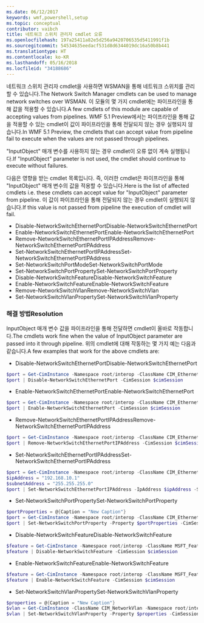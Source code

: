 ```yaml
---
ms.date: 06/12/2017
keywords: wmf,powershell,setup
ms.topic: conceptual
contributor: vaibch
title: 네트워크 스위치 관리자 cmdlet 오류
ms.openlocfilehash: 197a25411a82e5d256a9420706535d5411991f1b
ms.sourcegitcommit: 54534635eedacf531d8d6344019dc16a50b8b441
ms.translationtype: HT
ms.contentlocale: ko-KR
ms.lasthandoff: 05/16/2018
ms.locfileid: "34188686"
---
```

<span data-ttu-id="7f42d-103">네트워크 스위치 관리자 cmdlet을 사용하면 WSMAN을 통해 네트워크 스위치를 관리할 수 있습니다.</span><span class="sxs-lookup"><span data-stu-id="7f42d-103">The Network Switch Manager cmdlets can be used to manage network switches over WSMAN.</span></span>
<span data-ttu-id="7f42d-104">이 모듈의 몇 가지 cmdlet에는 파이프라인을 통해 값을 적용할 수 있습니다.</span><span class="sxs-lookup"><span data-stu-id="7f42d-104">A few cmdlets of this module are capable of accepting values from pipelines.</span></span>
<span data-ttu-id="7f42d-105">WMF 5.1 Preview에서는 파이프라인을 통해 값을 적용할 수 있는 cmdlet이 값이 파이프라인을 통해 전달되지 않는 경우 실행되지 않습니다.</span><span class="sxs-lookup"><span data-stu-id="7f42d-105">In WMF 5.1 Preview, the cmdlets that can accept value from pipeline fail to execute when the values are not passed through pipelines.</span></span>

<span data-ttu-id="7f42d-106">"InputObject" 매개 변수를 사용하지 않는 경우 cmdlet이 오류 없이 계속 실행됩니다.</span><span class="sxs-lookup"><span data-stu-id="7f42d-106">If "InputObject" parameter is not used, the cmdlet should continue to execute without failures.</span></span>

<span data-ttu-id="7f42d-107">다음은 영향을 받는 cmdlet 목록입니다. 즉, 이러한 cmdlet은 파이프라인을 통해 "InputObject" 매개 변수의 값을 적용할 수 있습니다.</span><span class="sxs-lookup"><span data-stu-id="7f42d-107">Here is the list of affected cmdlets i.e. these cmdlets can accept value for "InputObject" parameter from pipeline.</span></span>
<span data-ttu-id="7f42d-108">이 값이 파이프라인을 통해 전달되지 않는 경우 cmdlet이 실행되지 않습니다.</span><span class="sxs-lookup"><span data-stu-id="7f42d-108">If this value is not passed from pipeline the execution of cmdlet will fail.</span></span>

- <span data-ttu-id="7f42d-109">Disable-NetworkSwitchEthernetPort</span><span class="sxs-lookup"><span data-stu-id="7f42d-109">Disable-NetworkSwitchEthernetPort</span></span>
- <span data-ttu-id="7f42d-110">Enable-NetworkSwitchEthernetPort</span><span class="sxs-lookup"><span data-stu-id="7f42d-110">Enable-NetworkSwitchEthernetPort</span></span>
- <span data-ttu-id="7f42d-111">Remove-NetworkSwitchEthernetPortIPAddress</span><span class="sxs-lookup"><span data-stu-id="7f42d-111">Remove-NetworkSwitchEthernetPortIPAddress</span></span>
- <span data-ttu-id="7f42d-112">Set-NetworkSwitchEthernetPortIPAddress</span><span class="sxs-lookup"><span data-stu-id="7f42d-112">Set-NetworkSwitchEthernetPortIPAddress</span></span>
- <span data-ttu-id="7f42d-113">Set-NetworkSwitchPortMode</span><span class="sxs-lookup"><span data-stu-id="7f42d-113">Set-NetworkSwitchPortMode</span></span>
- <span data-ttu-id="7f42d-114">Set-NetworkSwitchPortProperty</span><span class="sxs-lookup"><span data-stu-id="7f42d-114">Set-NetworkSwitchPortProperty</span></span>
- <span data-ttu-id="7f42d-115">Disable-NetworkSwitchFeature</span><span class="sxs-lookup"><span data-stu-id="7f42d-115">Disable-NetworkSwitchFeature</span></span>
- <span data-ttu-id="7f42d-116">Enable-NetworkSwitchFeature</span><span class="sxs-lookup"><span data-stu-id="7f42d-116">Enable-NetworkSwitchFeature</span></span>
- <span data-ttu-id="7f42d-117">Remove-NetworkSwitchVlan</span><span class="sxs-lookup"><span data-stu-id="7f42d-117">Remove-NetworkSwitchVlan</span></span>
- <span data-ttu-id="7f42d-118">Set-NetworkSwitchVlanProperty</span><span class="sxs-lookup"><span data-stu-id="7f42d-118">Set-NetworkSwitchVlanProperty</span></span>

### <a name="resolution"></a><span data-ttu-id="7f42d-119">해결 방법</span><span class="sxs-lookup"><span data-stu-id="7f42d-119">Resolution</span></span>
<span data-ttu-id="7f42d-120">InputObject 매개 변수 값을 파이프라인을 통해 전달하면 cmdlet이 올바로 작동합니다.</span><span class="sxs-lookup"><span data-stu-id="7f42d-120">The cmdlets work fine when the value of InputObject parameter are passed into it through pipeline.</span></span> <span data-ttu-id="7f42d-121">위의 cmdlet에 대해 작동하는 몇 가지 예는 다음과 같습니다.</span><span class="sxs-lookup"><span data-stu-id="7f42d-121">A few examples that work for the above cmdlets are:</span></span>

- <span data-ttu-id="7f42d-122">Disable-NetworkSwitchEthernetPort</span><span class="sxs-lookup"><span data-stu-id="7f42d-122">Disable-NetworkSwitchEthernetPort</span></span>
```powershell
$port = Get-CimInstance -Namespace root/interop -ClassName CIM_EthernetPort -CimSession $cimSession | Select-Object -First 1
$port | Disable-NetworkSwitchEthernetPort -CimSession $cimSession
```

- <span data-ttu-id="7f42d-123">Enable-NetworkSwitchEthernetPort</span><span class="sxs-lookup"><span data-stu-id="7f42d-123">Enable-NetworkSwitchEthernetPort</span></span>
```powershell
$port = Get-CimInstance -Namespace root/interop -ClassName CIM_EthernetPort -CimSession $cimSession | Select-Object -First 1
$port | Enable-NetworkSwitchEthernetPort -CimSession $cimSession
```

- <span data-ttu-id="7f42d-124">Remove-NetworkSwitchEthernetPortIPAddress</span><span class="sxs-lookup"><span data-stu-id="7f42d-124">Remove-NetworkSwitchEthernetPortIPAddress</span></span>
```powershell
$port = Get-CimInstance -Namespace root/interop -ClassName CIM_EthernetPort -CimSession $cimSession | Select-Object -First 1
$port | Remove-NetworkSwitchEthernetPortIPAddress -CimSession $cimSession
```

- <span data-ttu-id="7f42d-125">Set-NetworkSwitchEthernetPortIPAddress</span><span class="sxs-lookup"><span data-stu-id="7f42d-125">Set-NetworkSwitchEthernetPortIPAddress</span></span>
```powershell
$port = Get-CimInstance -Namespace root/interop -ClassName CIM_EthernetPort -CimSession $cimSession | Select-Object -First 1
$ipAddress = "192.168.10.1"
$subnetAddress = "255.255.255.0"
$port | Set-NetworkSwitchEthernetPortIPAddress -IpAddress $ipAddress -SubnetAddress $subnetAddress -CimSession $cimSession
```

- <span data-ttu-id="7f42d-126">Set-NetworkSwitchPortProperty</span><span class="sxs-lookup"><span data-stu-id="7f42d-126">Set-NetworkSwitchPortProperty</span></span>
```powershell
$portProperties = @{Caption = "New Caption"}
$port = Get-CimInstance -Namespace root/interop -ClassName CIM_EthernetPort -CimSession $cimSession | Select-Object -First 1
$port | Set-NetworkSwitchPortProperty -Property $portProperties -CimSession $cimSession
```

- <span data-ttu-id="7f42d-127">Disable-NetworkSwitchFeature</span><span class="sxs-lookup"><span data-stu-id="7f42d-127">Disable-NetworkSwitchFeature</span></span>
```powershell
$feature = Get-CimInstance -Namespace root/interop -ClassName MSFT_Feature -CimSession $cimSession | Select-Object -First 1
$feature | Disable-NetworkSwitchFeature -CimSession $cimSession
```

- <span data-ttu-id="7f42d-128">Enable-NetworkSwitchFeature</span><span class="sxs-lookup"><span data-stu-id="7f42d-128">Enable-NetworkSwitchFeature</span></span>
```powershell
$feature = Get-CimInstance -Namespace root/interop -ClassName MSFT_Feature -CimSession $cimSession | Select-Object -First 1
$feature | Enable-NetworkSwitchFeature -CimSession $cimSession
```

- <span data-ttu-id="7f42d-129">Set-NetworkSwitchVlanProperty</span><span class="sxs-lookup"><span data-stu-id="7f42d-129">Set-NetworkSwitchVlanProperty</span></span>
```powershell
$properties = @{Caption = "New Caption"}
$vlan = Get-CimInstance -ClassName CIM_NetworkVlan -Namespace root/interop -CimSession $cimSession | Select-Object -First 1
$vlan | Set-NetworkSwitchVlanProperty -Property $properties -CimSession $cimSession
```
